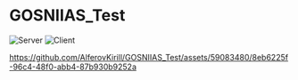 # GOSNIIAS_Test

![Server](https://github.com/AlferovKirill/GOSNIIAS_Test/assets/59083480/6cb31568-6344-4c04-b3fe-71ecce56516d)
![Client](https://github.com/AlferovKirill/GOSNIIAS_Test/assets/59083480/96bcafde-58f0-4811-8703-c0d9d5014bbc)

https://github.com/AlferovKirill/GOSNIIAS_Test/assets/59083480/8eb6225f-96c4-48f0-abb4-87b930b9252a
